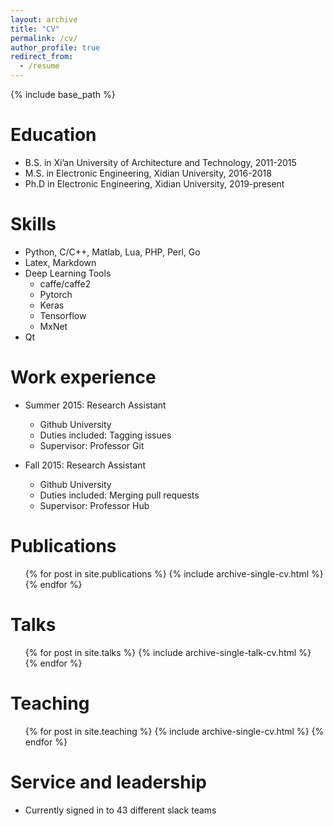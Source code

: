 ```yaml
---
layout: archive
title: "CV"
permalink: /cv/
author_profile: true
redirect_from:
  - /resume
---
```


{% include base_path %}

Education
======
* B.S. in Xi’an University of Architecture and Technology, 2011-2015
* M.S. in Electronic Engineering, Xidian University, 2016-2018
* Ph.D in Electronic Engineering, Xidian University, 2019-present


Skills
======
* Python, C/C++, Matlab, Lua, PHP, Perl, Go
* Latex, Markdown
* Deep Learning Tools
  * caffe/caffe2
  * Pytorch
  * Keras
  * Tensorflow
  * MxNet
* Qt


Work experience
======
* Summer 2015: Research Assistant
  * Github University
  * Duties included: Tagging issues
  * Supervisor: Professor Git

* Fall 2015: Research Assistant
  * Github University
  * Duties included: Merging pull requests
  * Supervisor: Professor Hub
  

Publications
======
  <ul>{% for post in site.publications %}
    {% include archive-single-cv.html %}
  {% endfor %}</ul>
  
Talks
======
  <ul>{% for post in site.talks %}
    {% include archive-single-talk-cv.html %}
  {% endfor %}</ul>
  
Teaching
======
  <ul>{% for post in site.teaching %}
    {% include archive-single-cv.html %}
  {% endfor %}</ul>
  
Service and leadership
======
* Currently signed in to 43 different slack teams
